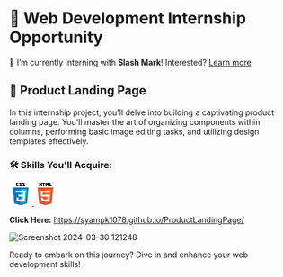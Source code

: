 # 🌟 Web Development Internship Opportunity
🚀 I’m currently interning with <b>Slash Mark</b>! Interested? <a href="https://slashmark.cloud/">Learn more</a>

<h2>🎯 Product Landing Page</h2>
In this internship project, you'll delve into building a captivating product landing page. You'll master the art of organizing components within columns, performing basic image editing tasks, and utilizing design templates effectively.

<h3 align="left">🛠️ Skills You'll Acquire:</h3>
<p align="left"> <a href="https://www.w3schools.com/css/" target="_blank" rel="noreferrer"> <img src="https://raw.githubusercontent.com/devicons/devicon/master/icons/css3/css3-original-wordmark.svg" alt="css3" width="40" height="40"/> </a> <a href="https://www.w3.org/html/" target="_blank" rel="noreferrer"> <img src="https://raw.githubusercontent.com/devicons/devicon/master/icons/html5/html5-original-wordmark.svg" alt="html5" width="40" height="40"/> </a> </p>

**Click Here:** https://syampk1078.github.io/ProductLandingPage/

![Screenshot 2024-03-30 121248](https://github.com/Syampk1078/ProductLandingPage/assets/119304851/562a5329-0ef7-4cfa-82a2-c1bd4685a0d1)

<p>Ready to embark on this journey? Dive in and enhance your web development skills!</p>
